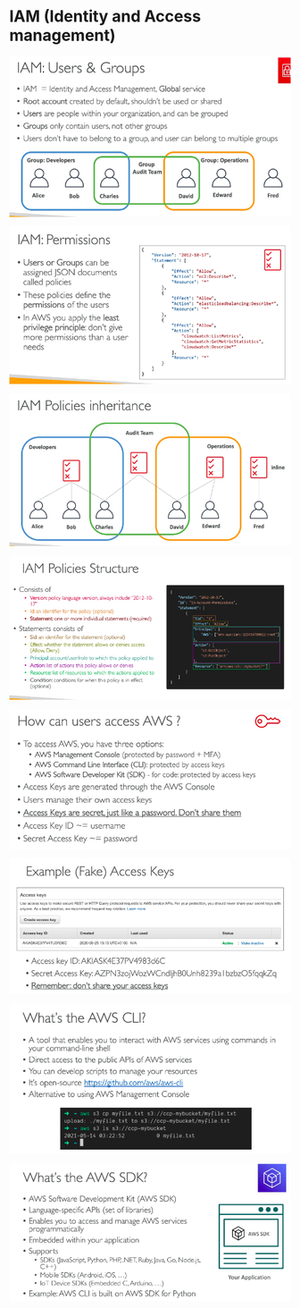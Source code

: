 # IAM (Identity and Access management)


![](https://github.com/Eainde/aws/blob/main/iam/src/main/resources/USERS_AND_GROUPS.png)


![](https://github.com/Eainde/aws/blob/main/iam/src/main/resources/PERMISSIONS.png)


![](https://github.com/Eainde/aws/blob/main/iam/src/main/resources/POLICIES.png)


![](https://github.com/Eainde/aws/blob/main/iam/src/main/resources/POLICY_STRUCTURE.png)


![](https://github.com/Eainde/aws/blob/main/iam/src/main/resources/ACCESS.png)


![](https://github.com/Eainde/aws/blob/main/iam/src/main/resources/ACCESS_1.png)


![](https://github.com/Eainde/aws/blob/main/iam/src/main/resources/CLI.png)


![](https://github.com/Eainde/aws/blob/main/iam/src/main/resources/SDK.png)




